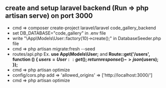 ## create and setup laravel backend (Run => php artisan serve) on port 3000
- cmd => composer create-project laravel/laravel code_gallery_backend
- set DB_DATABASE="code_gallery" in .env file
- write "\App\Models\User::factory(10)->create();" in DatabaseSeeder.php file
- cmd => php artisan migrate:fresh --seed
- routes/api.php Ex. **use App\Models\User;** and **Route::get('/users', function () { $users = User::get(); return response()->json($users); });**
- cmd => php artisan optimize
- config/cors.php add => 'allowed_origins' => ['http://localhost:3000/']
- cmd => php artisan optimize
